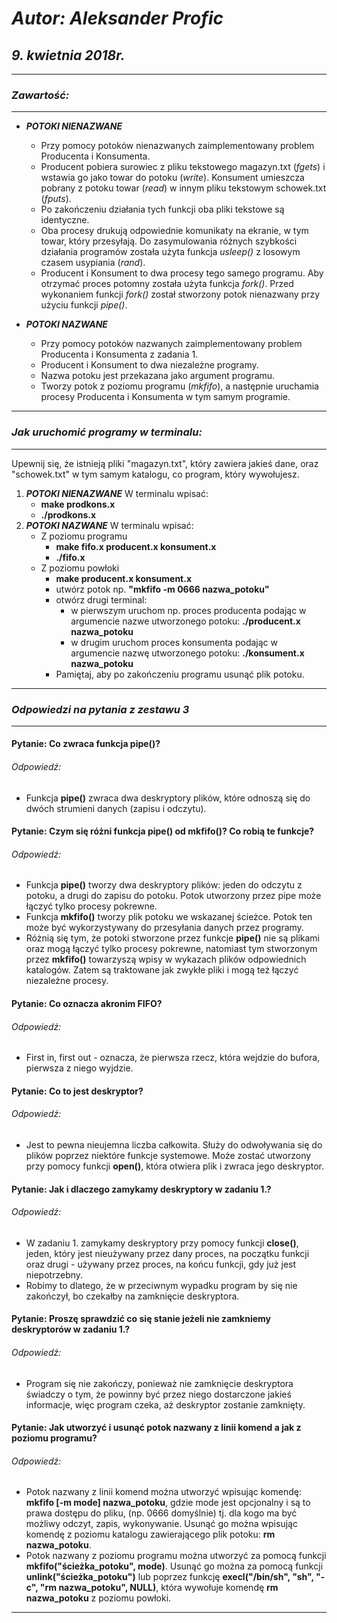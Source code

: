 # ***Autor: Aleksander Profic***

## ***9. kwietnia 2018r.***

---

### *Zawartość:*

---

-   ***POTOKI NIENAZWANE***
    - Przy pomocy potoków nienazwanych zaimplementowany problem Producenta i Konsumenta.
    - Producent pobiera surowiec z pliku tekstowego magazyn.txt (*fgets*) i wstawia go jako towar do potoku (*write*). Konsument umieszcza pobrany z potoku towar (*read*) w innym pliku tekstowym schowek.txt (*fputs*).
    - Po zakończeniu działania tych funkcji oba pliki tekstowe są identyczne.
    - Oba procesy drukują odpowiednie komunikaty na ekranie, w tym towar, który przesyłają. Do zasymulowania różnych szybkości działania programów została użyta funkcja *usleep()* z losowym czasem usypiania (*rand*).
    - Producent i Konsument to dwa procesy tego samego programu. Aby otrzymać proces potomny została użyta funkcja *fork()*. Przed wykonaniem funkcji *fork()* został stworzony potok nienazwany przy użyciu funkcji *pipe()*.


-   ***POTOKI NAZWANE***
     - Przy pomocy potoków nazwanych zaimplementowany problem Producenta i Konsumenta z zadania 1.
     - Producent i Konsument to dwa niezależne programy.
     - Nazwa potoku jest przekazana jako argument programu.
     - Tworzy potok z poziomu programu (*mkfifo*), a następnie uruchamia procesy Producenta i Konsumenta w tym samym programie.

---
### *Jak uruchomić programy w terminalu:*
---

Upewnij się, że istnieją pliki "magazyn.txt", który zawiera jakieś dane, oraz "schowek.txt" w tym samym katalogu, co program, który wywołujesz.

1.  ***POTOKI NIENAZWANE***
     W terminalu wpisać:
     - **make prodkons.x**
     - **./prodkons.x**
2.  ***POTOKI NAZWANE***
     W terminalu wpisać:
     - Z poziomu programu
          - **make fifo.x producent.x konsument.x**
          - **./fifo.x**
     - Z poziomu powłoki
          - **make producent.x konsument.x**
          - utwórz potok np. **"mkfifo -m 0666 nazwa_potoku"**
          - otwórz drugi terminal:
               - w pierwszym uruchom np. proces producenta podając w argumencie nazwe utworzonego potoku: **./producent.x nazwa_potoku**
               - w drugim uruchom proces konsumenta podając w argumencie nazwę utworzonego potoku: **./konsument.x nazwa_potoku**
          - Pamiętaj, aby po zakończeniu programu usunąć plik potoku.

---
### *Odpowiedzi na pytania z zestawu 3*
---
#### Pytanie: Co zwraca funkcja pipe()?

###### Odpowiedź:
- Funkcja **pipe()** zwraca dwa deskryptory plików, które odnoszą się do dwóch strumieni danych (zapisu i odczytu).

#### Pytanie: Czym się różni funkcja pipe() od mkfifo()? Co robią te funkcje?

###### Odpowiedź:
- Funkcja **pipe()** tworzy dwa deskryptory plików: jeden do odczytu z potoku, a drugi do zapisu do potoku. Potok utworzony przez pipe może łączyć tylko procesy pokrewne.
- Funkcja **mkfifo()** tworzy plik potoku we wskazanej ścieżce. Potok ten może być wykorzystywany do przesyłania danych przez programy.
- Różnią się tym, że potoki stworzone przez funkcje **pipe()** nie są plikami oraz mogą łączyć tylko procesy pokrewne, natomiast tym stworzonym przez **mkfifo()** towarzyszą wpisy w wykazach plików odpowiednich katalogów. Zatem są traktowane jak zwykłe pliki i mogą też łączyć niezależne procesy.

#### Pytanie: Co oznacza akronim FIFO?

###### Odpowiedź:
- First in, first out - oznacza, że pierwsza rzecz, która wejdzie do bufora, pierwsza z niego wyjdzie.

#### Pytanie: Co to jest deskryptor?

###### Odpowiedź:
- Jest to pewna nieujemna liczba całkowita. Służy do odwoływania się do plików poprzez niektóre funkcje systemowe. Może zostać utworzony przy pomocy funkcji **open()**, która otwiera plik i zwraca jego deskryptor.

#### Pytanie: Jak i dlaczego zamykamy deskryptory w zadaniu 1.?

###### Odpowiedź:
- W zadaniu 1. zamykamy deskryptory przy pomocy funkcji **close()**, jeden, który jest nieużywany przez dany proces, na początku funkcji oraz drugi - używany przez proces, na końcu funkcji, gdy już jest niepotrzebny.
- Robimy to dlatego, że w przeciwnym wypadku program by się nie zakończył, bo czekałby na zamknięcie deskryptora.

#### Pytanie: Proszę sprawdzić co się stanie jeżeli nie zamkniemy deskryptorów w zadaniu 1.?

###### Odpowiedź:
- Program się nie zakończy, ponieważ nie zamknięcie deskryptora świadczy o tym, że powinny być przez niego dostarczone jakieś informacje, więc program czeka, aż deskryptor zostanie zamknięty.

#### Pytanie: Jak utworzyć i usunąć potok nazwany z linii komend a jak z poziomu programu?

###### Odpowiedź:
- Potok nazwany z linii komend można utworzyć wpisując komendę: **mkfifo [-m mode] nazwa_potoku**, gdzie mode jest opcjonalny i są to prawa dostępu do pliku, (np. 0666 domyślnie) tj. dla kogo ma być możliwy odczyt, zapis, wykonywanie.
Usunąć go można wpisując komendę z poziomu katalogu zawierającego plik potoku: **rm nazwa_potoku**.
- Potok nazwany z poziomu programu można utworzyć za pomocą funkcji **mkfifo("ścieżka_potoku", mode)**.
Usunąć go można za pomocą funkcji **unlink("ścieżka_potoku")** lub poprzez funkcję **execl("/bin/sh", "sh", "-c", "rm nazwa_potoku", NULL)**, która wywołuje komendę **rm nazwa_potoku** z poziomu powłoki.

---

